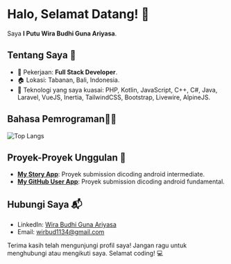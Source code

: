 # Halo, Selamat Datang! 👋

Saya **I Putu Wira Budhi Guna Ariyasa**.

## Tentang Saya 🚀
- 🌱 Pekerjaan: **Full Stack Developer**.
- 🏠 Lokasi: Tabanan, Bali, Indonesia.
- 💼 Teknologi yang saya kuasai: PHP, Kotlin, JavaScript, C++, C#, Java, Laravel, VueJS, Inertia, TailwindCSS, Bootstrap, Livewire, AlpineJS.

## Bahasa Pemrograman🧑‍💻
![Top Langs](https://github-readme-stats.vercel.app/api/top-langs/?username=wirabudhi&layout=compact)

## Proyek-Proyek Unggulan 🌟
- **[My Story App](https://github.com/wirabudhi/MyStoryApp)**: Proyek submission dicoding android intermediate.
- **[My GitHub User App](https://github.com/wirabudhi/MyGitHubUserApp)**: Proyek submission dicoding android fundamental.

## Hubungi Saya 📬
- LinkedIn: [Wira Budhi Guna Ariyasa](https://www.linkedin.com/in/wira-budhi-guna-ariyasa/)
- Email: wirbud1134@gmail.com

Terima kasih telah mengunjungi profil saya! Jangan ragu untuk menghubungi atau mengikuti saya. Selamat coding! 💻
